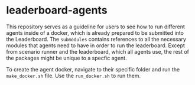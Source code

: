 # leaderboard-agents

This repository serves as a guideline for users to see how to run different agents inside of a docker, which is already prepared to be submitted into the Leaderboard. The `submodules` contains references to all the necessary modules that agents need to have in order to run the leaderboard. Except from scenario runner and the leaderboard, which all agents use, the rest of the packages might be unique to a specfic agent.

To create the agent docker, navigate to their specific folder and run the `make_docker.sh` file. Use the `run_docker.sh` to run them.
